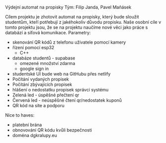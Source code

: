 Výdejní automat na propisky
Tým: Filip Janda, Pavel Maňásek

Cílem projektu je zhotovit automat na propisky, který bude sloužit studentům, kteří potřebují z jakéhokoliv důvodu propisku. Naše osobní cíle v tomto projektu jsou, že se na projektu naučíme nové věci jako práce s databází a síťová komunikace.
Parametry:
- skenování QR kódů z telefonu uživatele pomocí kamery
- řízení pomocí esp32
    - C++
- databáze studentů - supabase
    - omezené množství zdarma
    - google sign in
- studentské UI bude web na GitHubu přes netlify
- Počítání vydaných propisek
- Počítání zbývajících propisek
- hlášení o nedostatku propisek správci systému
- Zelená led - úspěšné přečtení qr
- Červená led - neúspěšné čtení qr/nedostatek kuponů
- QR kód na site a podporu

Nice to haves:
- platební brána
- obnovování QR kódu kvůli bezpečnosti
- doména dgkralupy.eu
